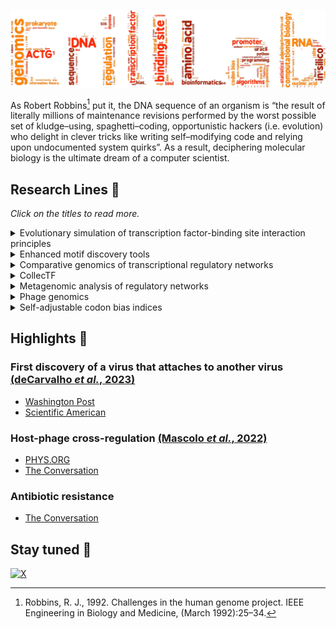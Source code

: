 ![Erill Lab Logo](https://github.com/ErillLab/.github/blob/main/profile/ErillLab_Logo.svg)

As Robert Robbins[^1] put it, the DNA sequence of an organism is “the result of literally millions of maintenance revisions performed by the worst possible set of kludge–using, spaghetti–coding, opportunistic hackers (i.e. evolution) who delight in clever tricks like writing self–modifying code and relying upon undocumented system quirks”. As a result, deciphering molecular biology is the ultimate dream of a computer scientist.

[^1]: Robbins, R. J., 1992. Challenges in the human genome project. IEEE Engineering in Biology and Medicine, (March 1992):25–34.

## Research Lines :microscope:
*Click on the titles to read more.*

<details>
<summary>Evolutionary simulation of transcription factor-binding site interaction principles</summary>
Modeling transcription factor-binding site interactions is of vital importance to enhancing the quality of regulatory network inference algorithms and to improving our understanding transcriptional regulation. In spite of this, the most frequently used model for transcription factor binding (the position-specific weight/scoring matrix, or PSSM) has remained virtually unchanged for over 30 years. Furthermore, given the difficulty of generating large and accurate datasets for multiple transcription factors, it is not obvious what assumptions of this basic model should be relaxed or how. We propose to use explicit simulations of the co-evolution of a transcription factor with its target sites in a genomic context to test the validity of different assumptions, such as positional independence, by comparing the evolutionary outcomes obtained with relaxed and constrained models.
</details>

<details>
<summary>Enhanced motif discovery tools</summary>
Conventional motif discovery algorithms rely on the position-specific scoring matrices (PSSM) to model transcription factor-binding motifs. While the binding specificity of well-studied transcription factors can be effectively modeled by assuming positional independence (as in a PSSM), many transcription factors have binding requirements that break this assumption. These include flexible spacer regions between the primary DNA contact dyads and the recognition of structural features of DNA. Research in our lab leverages the power of genetic programming techniques to extract flexible models of co-regulated promoters.
</details>

<details>
<summary>Comparative genomics of transcriptional regulatory networks</summary>
Comparative genomics is a powerful tool to make inferences on the wiring and evolution of transcriptional regulatory networks, but its application to bacterial regulatory networks is still not well standardized and has been only sparingly used in the analysis of bacterial transcription networks. By leveraging a rapidly-growing amount of experimental data on transcription factor-binding sites, here we seek to standardize comparative genomics analyses of regulatory networks in bacteria and to test their effectiveness for the study of network evolution.
</details>

<details>
<summary>CollecTF</summary>
In bacteria, data on transcription factor-binding sites is mostly scattered in model organism-centered databases using different standards and methods. We have developed CollecTF as an open database for transcription-factor binding sites across bacteria. [CollecTF](http://www.collectf.org) compiles data on experimentally validated, naturally occurring TF-binding sites across the Bacteria domain, placing a strong emphasis on the transparency of the curation process, the quality and availability of the stored data and fully customizable access to its records.  Furthermore, CollecTF entries are periodically submitted to NCBI for integration into RefSeq complete genome records as db_xref link-out features embedded in genome annotations, to the EBI as regulon information for UniProtKB entries, and as GO annotations through the Gene Ontology Annotation program of the EBI.
</details>

<details>
<summary>Metagenomic analysis of regulatory networks</summary>
Next-generation sequencing technologies have made it possible to analyze comprehensively the metagenome of microbial communities. Metagenomes provide an extraordinary amount of sequence data on the genetic composition of a bacterial population. Conventional approaches to the analysis of metagenomes have relied on mapping predicted genes onto known pathways. We have shown that known regulatory data and in silico search methods can be leveraged to reconstruct meta-regulons, and we are currently optimizing the bioinformatics pipeline to allow comparing regulatory networks across metagenomes.
</details>

<details>
<summary>Phage genomics</summary>
As part of the [SEA-PHAGES program](https://seaphages.org/), we routinely work with UMBC Phage Hunters to isolate bacteriophages infecting Bacillus and Streptomyces species. Genome analyses of these phages reveal fundamental features about their evolution and their potential use in biocontrol applications.
</details>

<details>
<summary>Self-adjustable codon bias indices</summary>
Codon usage bias (CUB) is a widespread phenomenon in natural organisms, which depart from a uniform usage of codons (triplets of mRNA letters that designate an amino acid in the genetic code). The genes of many organisms show highly biased codon usages that correlate well with their expression levels. Thus, indices that measure CUB are important tools for prediction of gene expression, optimization of gene sequences or assessment of lateral gene transfer (LGT).
</details>

## Highlights :newspaper:
### First discovery of a virus that attaches to another virus [(deCarvalho *et al.*, 2023)](https://www.nature.com/articles/s41396-023-01548-0)
* [Washington Post](https://www.washingtonpost.com/science/2023/11/13/mindflayer-virus-discovered-maryland/)
* [Scientific American](https://www.scientificamerican.com/article/vampire-viruses-prey-on-other-viruses-to-replicate-themselves-and-may-hold-the-key-to-new-antiviral-therapies/)

### Host-phage cross-regulation [(Mascolo *et al.*, 2022)](https://doi.org/10.3389/fmicb.2022.918015)
* [PHYS.ORG](https://phys.org/news/2022-09-viruses-eyes-ears.html)
* [The Conversation](https://theconversation.com/viruses-may-be-watching-you-some-microbes-lie-in-wait-until-their-hosts-unknowingly-give-them-the-signal-to-start-multiplying-and-kill-them-189949)

### Antibiotic resistance
* [The Conversation](https://theconversation.com/antibiotic-resistance-is-not-new-it-existed-long-before-people-used-drugs-to-kill-bacteria-115836)

## Stay tuned :iphone:
[![X](https://img.shields.io/badge/X-000000.svg?style=for-the-badge&logo=X&logoColor=white)](https://twitter.com/ErillLab)



